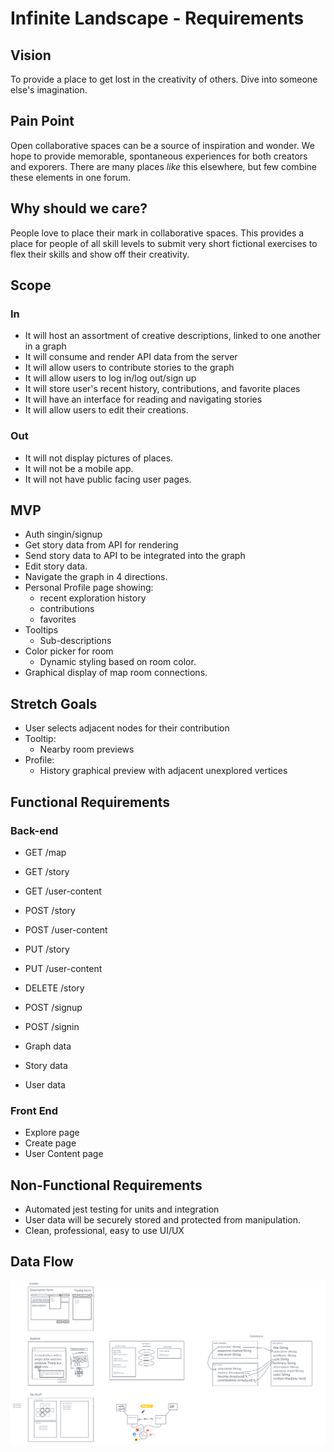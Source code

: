 # Infinite Landscape - Requirements

## Vision

To provide a place to get lost in the creativity of others. Dive into someone else's imagination.

## Pain Point

Open collaborative spaces can be a source of inspiration and wonder. We hope to provide memorable, spontaneous experiences for both creators and exporers. There are many places *like* this elsewhere, but few combine these elements in one forum.

## Why should we care?

People love to place their mark in collaborative spaces. This provides a place for people of all skill levels to submit very short fictional exercises to flex their skills and show off their creativity. 

## Scope

### In
* It will host an assortment of creative descriptions, linked to one another in a graph
* It will consume and render API data from the server
* It will allow users to contribute stories to the graph
* It will allow users to log in/log out/sign up
* It will store user's recent history, contributions, and favorite places
* It will have an interface for reading and navigating stories
* It will allow users to edit their creations.

### Out
* It will not display pictures of places.
* It will not be a mobile app.
* It will not have public facing user pages.

## MVP

* Auth singin/signup
* Get story data from API for rendering
* Send story data to API to be integrated into the graph
* Edit story data.
* Navigate the graph in 4 directions.
* Personal Profile page showing:
  * recent exploration history
  * contributions    
  * favorites 
* Tooltips
  * Sub-descriptions
* Color picker for room
  * Dynamic styling based on room color.  
* Graphical display of map room connections.

## Stretch Goals
* User selects adjacent nodes for their contribution
* Tooltip:   
  * Nearby room previews
* Profile:
  * History graphical preview with adjacent unexplored vertices

## Functional Requirements

### Back-end
* GET /map
* GET /story
* GET /user-content

* POST /story
* POST /user-content

* PUT /story 
* PUT /user-content

* DELETE /story

* POST /signup
* POST /signin

* Graph data
* Story data
* User data

### Front End
* Explore page
* Create page
* User Content page 

## Non-Functional Requirements

* Automated jest testing for units and integration
* User data will be securely stored and protected from manipulation.
* Clean, professional, easy to use UI/UX

## Data Flow
![data flow diagram](uml.png)
